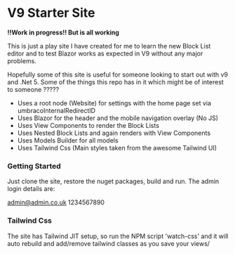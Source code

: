 # V9 Starter Site

**!!Work in progress!! But is all working**

This is just a play site I have created for me to learn the new Block List editor and to test Blazor works as expected in V9 without any major problems.

Hopefully some of this site is useful for someone looking to start out with v9 and .Net 5. Some of the things this repo has in it which might be of interest to someone ?????

- Uses a root node (Website) for settings with the home page set via umbracoInternalRedirectID
- Uses Blazor for the header and the mobile navigation overlay (No JS)
- Uses View Components to render the Block Lists
- Uses Nested Block Lists and again renders with View Components
- Uses Models Builder for all models
- Uses Tailwind Css (Main styles taken from the awesome Tailwind UI)

### Getting Started

Just clone the site, restore the nuget packages, build and run. The admin login details are:

admin@admin.co.uk
1234567890

### Tailwind Css

The site has Tailwind JIT setup, so run the NPM script 'watch-css' and it will auto rebuild and add/remove tailwind classes as you save your views/